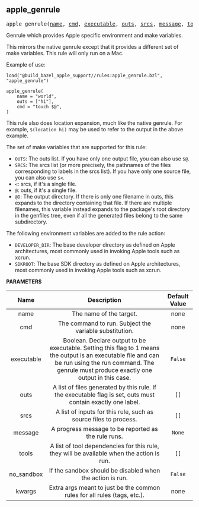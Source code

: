 <!-- Generated with Stardoc: http://skydoc.bazel.build -->

<a name="#apple_genrule"></a>

## apple_genrule

<pre>
apple_genrule(<a href="#apple_genrule-name">name</a>, <a href="#apple_genrule-cmd">cmd</a>, <a href="#apple_genrule-executable">executable</a>, <a href="#apple_genrule-outs">outs</a>, <a href="#apple_genrule-srcs">srcs</a>, <a href="#apple_genrule-message">message</a>, <a href="#apple_genrule-tools">tools</a>, <a href="#apple_genrule-no_sandbox">no_sandbox</a>, <a href="#apple_genrule-kwargs">kwargs</a>)
</pre>

Genrule which provides Apple specific environment and make variables.

This mirrors the native genrule except that it provides a different set of
make variables. This rule will only run on a Mac.

Example of use:

```
load("@build_bazel_apple_support//rules:apple_genrule.bzl", "apple_genrule")

apple_genrule(
    name = "world",
    outs = ["hi"],
    cmd = "touch $@",
)
```

This rule also does location expansion, much like the native genrule.
For example, `$(location hi)` may be used to refer to the output in the
above example.

The set of make variables that are supported for this rule:

* `OUTS`: The outs list. If you have only one output file, you can also use
          `$@`.
* `SRCS`: The srcs list (or more precisely, the pathnames of the files
          corresponding to labels in the srcs list). If you have only one
          source file, you can also use `$<`.
* `<`: srcs, if it's a single file.
* `@`: outs, if it's a single file.
* `@D`: The output directory. If there is only one filename in outs, this
        expands to the directory containing that file. If there are
        multiple filenames, this variable instead expands to the package's
        root directory in the genfiles tree, even if all the generated
        files belong to the same subdirectory.

The following environment variables are added to the rule action:

* `DEVELOPER_DIR`: The base developer directory as defined on Apple
                   architectures, most commonly used in invoking Apple
                   tools such as xcrun.
* `SDKROOT`: The base SDK directory as defined on Apple architectures, most
             commonly used in invoking Apple tools such as xcrun.


**PARAMETERS**


| Name  | Description | Default Value |
| :-------------: | :-------------: | :-------------: |
| name |  The name of the target.   |  none |
| cmd |  The command to run. Subject the variable substitution.   |  none |
| executable |  Boolean. Declare output to be executable. Setting this flag to   1 means the output is an executable file and can be run using the run   command. The genrule must produce exactly one output in this case.   |  <code>False</code> |
| outs |  A list of files generated by this rule. If the executable flag is   set, outs must contain exactly one label.   |  <code>[]</code> |
| srcs |  A list of inputs for this rule, such as source files to process.   |  <code>[]</code> |
| message |  A progress message to be reported as the rule runs.   |  <code>None</code> |
| tools |  A list of tool dependencies for this rule, they will be available   when the action is run.   |  <code>[]</code> |
| no_sandbox |  If the sandbox should be disabled when the action is run.   |  <code>False</code> |
| kwargs |  Extra args meant to just be the common rules for all rules   (tags, etc.).   |  none |


